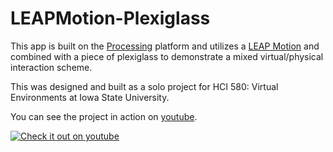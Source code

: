 # LEAPMotion-Plexiglass

This app is built on the [Processing](https://processing.org/) platform and utilizes a [LEAP Motion](https://www.leapmotion.com/) and combined with a piece of plexiglass to demonstrate a mixed virtual/physical interaction scheme.

This was designed and built as a solo project for HCI 580: Virtual Environments at Iowa State University.

You can see the project in action on [youtube](https://www.youtube.com/watch?v=ilZaEZKzXH0).

[![Check it out on youtube](http://img.youtube.com/vi/ilZaEZKzXH0/0.jpg)](http://www.youtube.com/watch?v=ilZaEZKzXH0)
